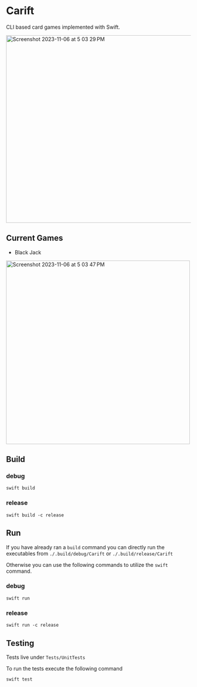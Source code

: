 # Carift

CLI based card games implemented with Swift.

<img width="512" alt="Screenshot 2023-11-06 at 5 03 29 PM" src="https://github.com/alic3dev/Carift/assets/145309310/0410151b-85f3-4de4-b8fe-e369a45b4029">

## Current Games

- Black Jack

<img width="501" alt="Screenshot 2023-11-06 at 5 03 47 PM" src="https://github.com/alic3dev/Carift/assets/145309310/af5dda41-f4ee-483b-a046-eaa0673884e5">

## Build

### debug

`swift build`

### release

`swift build -c release`

## Run

If you have already ran a `build` command you can directly run the executables from `./.build/debug/Carift` or `./.build/release/Carift`

Otherwise you can use the following commands to utilize the `swift` command.

### debug

`swift run`

### release

`swift run -c release`

## Testing

Tests live under `Tests/UnitTests`

To run the tests execute the following command

`swift test`
